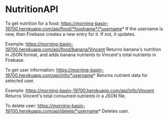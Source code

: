 # NutritionAPI

To get nutrition for a food:
https://morning-basin-19700.herokuapp.com/api/food/*foodname*/*username*
If the username is new, then Firebase creates a new entry for it. If not, it updates.

Example:
https://morning-basin-19700.herokuapp.com/api/food/banana/Vincent
Returns banana's nutrition in JSON format, and adds banana nutrients to Vincent's total nutrients in Firebase.

To get user information:
https://morning-basin-19700.herokuapp.com/api/info/*username*
Returns nutrient data for selected user.

Example:
https://morning-basin-19700.herokuapp.com/api/info/Vincent
Returns Vincent's total consumed nutrients in a JSON file.

To delete user:
https://morning-basin-19700.herokuapp.com/api/delete/*username*
Deletes user.
